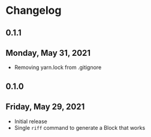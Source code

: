 # Changelog

## 0.1.1

## Monday, May 31, 2021

- Removing yarn.lock from .gitignore

## 0.1.0

## Friday, May 29, 2021

- Initial release
- Single `riff` command to generate a Block that works
